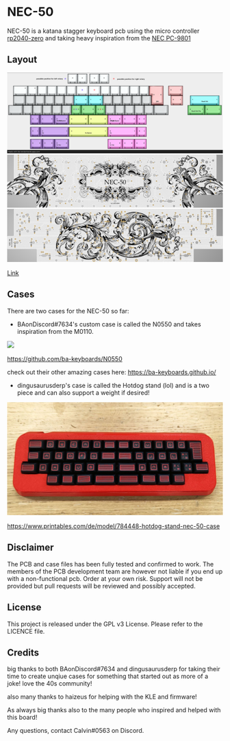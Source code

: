 # NEC-50

NEC-50 is a katana stagger keyboard pcb using the micro controller [rp2040-zero](https://www.waveshare.com/rp2040-zero.htm) and taking heavy inspiration from the [NEC PC-9801](http://xahlee.info/kbd/nec_m_type_1992.html)

## Layout

![](https://github.com/calvin-mcd/NEC-50/blob/main/Images/KLE2.png)
![](https://github.com/calvin-mcd/NEC-50/blob/main/Images/top.png)
![](https://github.com/calvin-mcd/NEC-50/blob/main/Images/bottom.png)

[Link](http://www.keyboard-layout-editor.com/#/gists/75caf7895b6885905f6ad9112279089a)

## Cases

There are two cases for the NEC-50 so far:

- BAonDiscord#7634's custom case is called the N0550 and takes inspiration from the M0110.

![](https://github.com/ba-keyboards/N0550/blob/main/images/Case%20-%20n0550%20-%201.png)

https://github.com/ba-keyboards/N0550

check out their other amazing cases here: https://ba-keyboards.github.io/

- dingusaurusderp's case is called the Hotdog stand (lol) and is a two piece and can also support a weight if desired!

![](https://github.com/calvin-mcd/NEC-50/blob/main/Images/Case_Derp.jpg)

https://www.printables.com/de/model/784448-hotdog-stand-nec-50-case
  
## Disclaimer

The PCB and case files has been fully tested and confirmed to work. The members of the PCB development team are however not liable if you end up with a non-functional pcb. Order at your own risk. Support will not be provided but pull requests will be reviewed and possibly accepted.

## License

This project is released under the GPL v3 License. Please refer to the LICENCE file.

## Credits

big thanks to both BAonDiscord#7634 and dingusaurusderp for taking their time to create unqiue cases for something that started out as more of a joke! love the 40s community!

also many thanks to haizeus for helping with the KLE and firmware!

As always big thanks also to the many people who inspired and helped with this board!

Any questions, contact Calvin\#0563 on Discord. 
